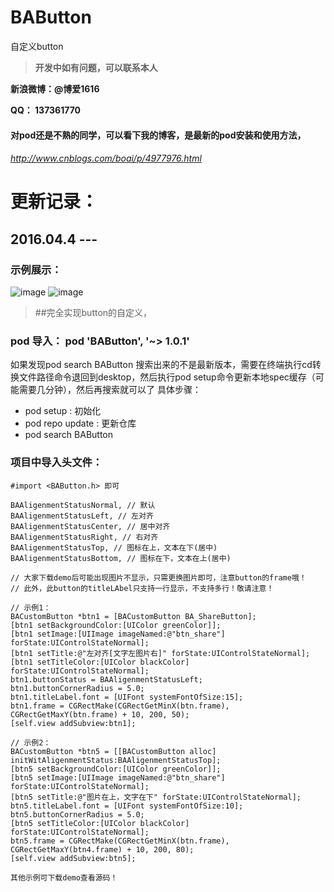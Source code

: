 # BAButton
自定义button

>**开发中如有问题，可以联系本人**

**新浪微博：@博爱1616**

**QQ：     137361770**

#### 对pod还是不熟的同学，可以看下我的博客，是最新的pod安装和使用方法，

###### http://www.cnblogs.com/boai/p/4977976.html

# 更新记录：

## 2016.04.4 --- 

### 示例展示：

![image](https://raw.githubusercontent.com/boai/BAButton/master/BAButtonDemo/images/image1.png)
![image](https://raw.githubusercontent.com/boai/BAButton/master/BAButtonDemo/images/image2.png)


>##完全实现button的自定义，

### pod 导入：   pod 'BAButton', '~> 1.0.1'
如果发现pod search BAButton 搜索出来的不是最新版本，需要在终端执行cd转换文件路径命令退回到desktop，然后执行pod setup命令更新本地spec缓存（可能需要几分钟），然后再搜索就可以了
具体步骤：
- pod setup : 初始化
- pod repo update : 更新仓库
- pod search BAButton


### 项目中导入头文件：
```
#import <BAButton.h> 即可
```

``` 用枚举展示button的类型：
BAAligenmentStatusNormal, // 默认
BAAligenmentStatusLeft, // 左对齐
BAAligenmentStatusCenter, // 居中对齐
BAAligenmentStatusRight, // 右对齐
BAAligenmentStatusTop, // 图标在上，文本在下(居中)
BAAligenmentStatusBottom, // 图标在下，文本在上(居中)

// 大家下载demo后可能出现图片不显示，只需更换图片即可，注意button的frame哦！
// 此外，此button的titleLAbel只支持一行显示，不支持多行！敬请注意！

// 示例1：
BACustomButton *btn1 = [BACustomButton BA_ShareButton];
[btn1 setBackgroundColor:[UIColor greenColor]];
[btn1 setImage:[UIImage imageNamed:@"btn_share"] forState:UIControlStateNormal];
[btn1 setTitle:@"左对齐[文字左图片右]" forState:UIControlStateNormal];
[btn1 setTitleColor:[UIColor blackColor] forState:UIControlStateNormal];
btn1.buttonStatus = BAAligenmentStatusLeft;
btn1.buttonCornerRadius = 5.0;
btn1.titleLabel.font = [UIFont systemFontOfSize:15];
btn1.frame = CGRectMake(CGRectGetMinX(btn.frame), CGRectGetMaxY(btn.frame) + 10, 200, 50);
[self.view addSubview:btn1];

// 示例2：
BACustomButton *btn5 = [[BACustomButton alloc] initWitAligenmentStatus:BAAligenmentStatusTop];
[btn5 setBackgroundColor:[UIColor greenColor]];
[btn5 setImage:[UIImage imageNamed:@"btn_share"] forState:UIControlStateNormal];
[btn5 setTitle:@"图片在上，文字在下" forState:UIControlStateNormal];
btn5.titleLabel.font = [UIFont systemFontOfSize:10];
btn5.buttonCornerRadius = 5.0;
[btn5 setTitleColor:[UIColor blackColor] forState:UIControlStateNormal];
btn5.frame = CGRectMake(CGRectGetMinX(btn.frame), CGRectGetMaxY(btn4.frame) + 10, 200, 80);
[self.view addSubview:btn5];

其他示例可下载demo查看源码！

